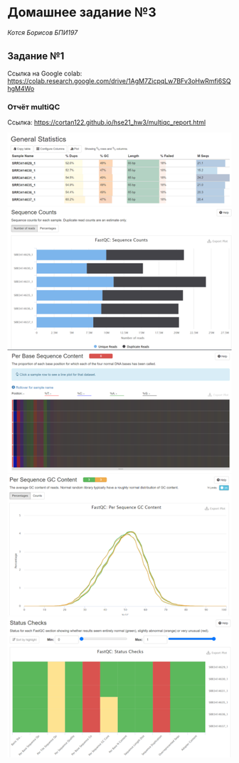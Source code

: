 # Домашнее задание №3
###### Котся Борисов БПИ197

## Задание №1
Ссылка на Google colab: https://colab.research.google.com/drive/1AgM7ZicpqLw7BFv3oHwRmfi6SQhgM4Wo

### Отчёт multiQC
Ссылка: https://cortan122.github.io/hse21_hw3/multiqc_report.html

![](img/image20211124194616.png)
![](img/image20211124194635.png)
![](img/image20211124194955.png)
![](img/image20211124195020.png)
![](img/image20211124195249.png)
